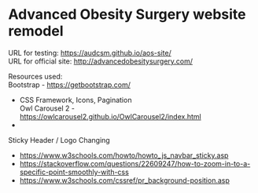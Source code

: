 # Advanced Obesity Surgery website remodel

URL for testing: https://audcsm.github.io/aos-site/  
URL for official site: http://advancedobesitysurgery.com/

Resources used:  
Bootstrap - https://getbootstrap.com/
* CSS Framework, Icons, Pagination  
Owl Carousel 2 - https://owlcarousel2.github.io/OwlCarousel2/index.html
* 
Sticky Header / Logo Changing
* https://www.w3schools.com/howto/howto_js_navbar_sticky.asp
* https://stackoverflow.com/questions/22609247/how-to-zoom-in-to-a-specific-point-smoothly-with-css
* https://www.w3schools.com/cssref/pr_background-position.asp